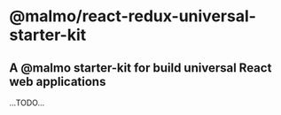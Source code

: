 # @malmo/react-redux-universal-starter-kit

## A @malmo starter-kit for build universal React web applications

...TODO...